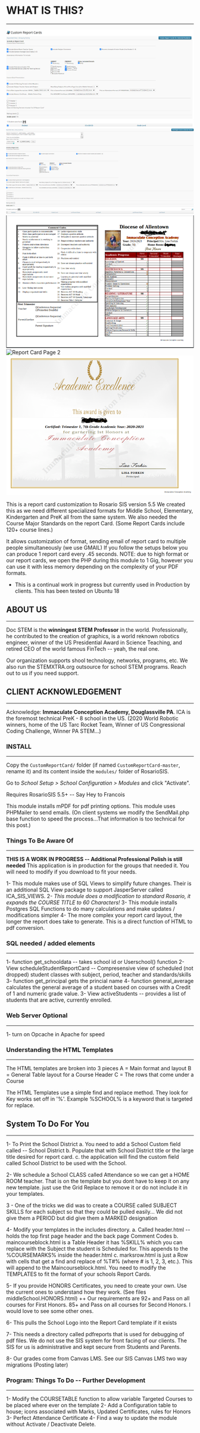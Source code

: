 # WHAT IS THIS?
------

![Report Menu](reportsMenu.PNG)
![EMAIL Report Menu](emailMenu.PNG)
![Report Card Page 1](page1Report.PNG)
![Report Card Page 2](page2Report.PNG)
![Honors Certificate](Certificate.PNG)


This is a report card customization to Rosario SIS version 5.5
We created this as we need different specialized formats for Middle School, Elementary, Kindergarten and PreK all from the same system. We also needed the Course Major Standards on the
report Card. (Some Report Cards include 120+ course lines.)

It allows customization of format, sending email of report card to multiple people simultaneously (we use GMAIL)
If you follow the setups below you can produce 1 report card every .45 seconds.
NOTE: due to high format or our report cards, we open the PHP during this module to 1 Gig, however you can use it with less memory depending on the complexity of your PDF formats.

* This is a continual work in progress but currently used in Production by clients. This has been tested on Ubuntu 18

## ABOUT US
------
Doc STEM is the **winningest STEM Professor** in the world. Professionally, he contributed to the creation of graphics, is a world reknown robotics engineer, winner of the US Presidential Award in Science Teaching, and retired CEO of the world famous FinTech -- yeah, the real one.

Our organization supports shool technology, networks, programs, etc. We also run the STEMXTRA.org outsource for school STEM programs. Reach out to us if you need support.

## CLIENT ACKNOWLEDGEMENT
------
Acknowledge: **Immaculate Conception Academy, Douglassville PA**. ICA is the foremost technical PreK - 8 school in the US. (2020 World Robotic winners, home of the US Tarc Rocket Team, Winner of US Congressional Coding Challenge, Winner PA STEM...)


### INSTALL
-------
Copy the `CustomReportCard/` folder (if named `CustomReportCard-master`, rename it) and its content inside the `modules/` folder of RosarioSIS.

Go to _School Setup > School Configuration > Modules_ and click "Activate".

Requires RosarioSIS 5.5+  -- Say Hey to Francois

This module installs mPDF for pdf printing options.
This module uses PHPMailer to send emails.
(On client systems we modify the SendMail.php base function to speed the process...That information is too technical for this post.)


### Things To Be Aware Of
------
**THIS IS A WORK IN PROGRESS  -- Additional Professional Polish is still needed**
This application is in production for the groups that needed it. You will need to modify if you download to fit your needs.

1- This module makes use of SQL Views to simplify future changes. Their is an additional SQL View package to support JasperServer called ICA_SIS_VIEWS.
2- *This module does a modification to standard Rosario, it expands the COURSE TITLE to 60 Characters!*
3- This module installs Postgres SQL Functions to do many calculations and make updates / modifications simpler
4- The more complex your report card layout, the longer the report does take to generate. This is a direct function of HTML to pdf conversion.

### SQL needed / added elements
------
1- function get_schooldata -- takes school id or Userschool() function
2- View scheduleStudentReportCard -- Compresensive view of scheduled (not dropped) student classes with subject, period, teacher and standards/skills
3- function get_principal gets the princial name
4- function general_average calculates the general average of a student based on courses with a Credit of 1 and numeric grade value.
3- View activeStudents -- provides a list of students that are active, currently enrolled.


### Web Server Optional
-------
1- turn on Opcache in Apache for speed


### Understanding the HTML Templates
-----
The HTML templates are broken into 3 pieces
A = Main format and layout
B = General Table layout for a Course Header
C = The rows that come under a Course

The HTML Templates use a simple find and replace method. They look for Key works set off in '%'. Example %SCHOOL% is a keyword that is targeted for replace.


## System To Do For You
-----
1- To Print the School District
        a. You need to add a School Custom field called -- School District
	b. Populate that with School District title or the large title desired for report card.
	c. the application will find the custom field called School District to be used with the School.

2- We schedule a School CLASS called Attendance so we can get a HOME ROOM teacher. 
That is on the template but you dont have to keep it on any new template. just use the Grid Replace to remove it or do not include it in your templates.

3 - One of the tricks we did was to create a COURSE called SUBJECT SKILLS for each
					       subject so that they could be pulled easily... We did not give them a PERIOD but did
					       give them a MARKED designation 

4- Modify your templates in the includes directory. 
         a. Called header.html -- holds the top first page header and the back page Comment Codes
         b. maincourseblock.html is a Table Header it has %SKILL% which you can replace with the Subject the student is Scheduled for. This appends to the %COURSEMARKS% inside the header.html
         c. marksrow.html is just a Row with cells that get a find and replace of %T#% (where # is 1, 2, 3, etc.). This will append to the Maincourseblock.html.
You need to modify the TEMPLATES to fit the format of your schools Report Cards.

5- If you provide HONORS Certificates, you need to create your own. Use the current ones to understand how they work. (See files middleSchool.HONORS.html)
++ Our requirements are 92+ and Pass on all courses for First Honors. 85+ and Pass on all courses for Second Honors.
I would love to see some other ones.

6- This pulls the School Logo into the Report Card template if it exists

7- This needs a directory called pdfreports that is used for debugging of pdf files. We do not use the SIS system for front facing of our clients. The SIS for us is administrative and kept secure from Students and Parents.

8- Our grades come from Canvas LMS. See our SIS Canvas LMS two way migrations (Posting later)

### Program: Things To Do -- Further Development
------
1- Modify the COURSETABLE function to allow variable Targeted Courses to be placed where ever on the template
2- Add a Configuration table to house; icons associated with Marks, Updated Certificates, rules for Honors
3- Perfect Attendance Certificate
4- Find a way to update the module without Activate / Deactivate Delete.

